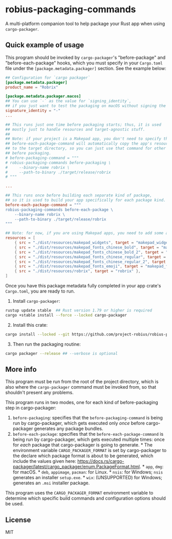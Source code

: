 # robius-packaging-commands
A multi-platform companion tool to help package your Rust app when using `cargo-packager`.

## Quick example of usage
This program should be invoked by `cargo-packager`'s "before-package" and "before-each-package" hooks,
which you must specify in your `Cargo.toml` file under the `[package.metadata.packager]` section.
See the example below:

```toml
## Configuration for `cargo packager`
[package.metadata.packager]
product_name = "Robrix"

[package.metadata.packager.macos]
## You can use `-` as the value for `signing_identity`,
## if you just want to test the packaging on macOS without signing the app.
signature_identity = "-"
...

## This runs just one time before packaging starts; thus, it is used
## mostly just to handle resources and target-agnostic stuff.
##
## Note: if your project is a Makepad app, you don't need to specify this, because
## before-each-package-command will automatically copy the app's resources
## to the target directory, so you can just use that command for other you want to do
## before packaging.
# before-packaging-command = """
# robius-packaging-commands before-packaging \
#     --binary-name robrix \
#     --path-to-binary ./target/release/robrix
# """

...

## This runs once before building each separate kind of package,
## so it is used to build your app specifically for each package kind.
before-each-package-command = """
robius-packaging-commands before-each-package \
    --binary-name robrix \
    --path-to-binary ./target/release/robrix
"""

## Note: for now, if you are using Makepad apps, you need to add some additional configuration to your `Cargo.toml` file.
resources = [
    { src = "./dist/resources/makepad_widgets", target = "makepad_widgets" },
    { src = "./dist/resources/makepad_fonts_chinese_bold", target = "makepad_fonts_chinese_bold" },
    { src = "./dist/resources/makepad_fonts_chinese_bold_2", target = "makepad_fonts_chinese_bold_2" },
    { src = "./dist/resources/makepad_fonts_chinese_regular", target = "makepad_fonts_chinese_regular" },
    { src = "./dist/resources/makepad_fonts_chinese_regular_2", target = "makepad_fonts_chinese_regular_2" },
    { src = "./dist/resources/makepad_fonts_emoji", target = "makepad_fonts_emoji" },
    { src = "./dist/resources/robrix", target = "robrix" },
]
```

Once you have this package metadata fully completed in your app crate's `Cargo.toml`,
you are ready to run.

1. Install `cargo-packager`:
```sh
rustup update stable  ## Rust version 1.79 or higher is required
cargo +stable install --force --locked cargo-packager
```

2. Install this crate:
```sh
cargo install --locked --git https://github.com/project-robius/robius-packaging-commands.git
```

3. Then run the packaging routine:
```sh
cargo packager --release ## --verbose is optional
```

## More info

This program must be run from the root of the project directory,
which is also where the `cargo-packager` command must be invoked from,
so that shouldn't present any problems.

This program runs in two modes, one for each kind of before-packaging step in cargo-packager:
1. `before-packaging`: specifies that the `before-packaging-command` is being run by cargo-packager, which gets executed only *once* before cargo-packager generates any package bundles.
2. `before-each-package`: specifies that the `before-each-package-command` is being run by cargo-packager, which gets executed multiple times: once for *each* package that cargo-packager is going to generate.
        * The environment variable `CARGO_PACKAGER_FORMAT` is set by cargo-packager to the declare which package format is about to be generated, which include the values given here: <https://docs.rs/cargo-packager/latest/cargo_packager/enum.PackageFormat.html>.
            * `app`, `dmg`: for macOS.
            * `deb`, `appimage`, `pacman`: for Linux.
            * `nsis`: for Windows; `nsis` generates an installer `setup.exe`.
            * `wix`: (UNSUPPORTED) for Windows; generates an `.msi` installer package.

This program uses the `CARGO_PACKAGER_FORMAT` environment variable to determine
which specific build commands and configuration options should be used.

## License

MIT
